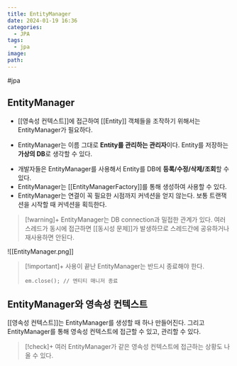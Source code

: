 ```yaml
---
title: EntityManager
date: 2024-01-19 16:36
categories:
  - JPA
tags:
  - jpa
image: 
path:
---
```

#jpa 

## EntityManager
- [[영속성 컨텍스트]]에 접근하여 [[Entity]] 객체들을 조작하기 위해서는 EntityManager가 필요하다.
+ EntityManager는 이름 그대로 **Entity를 관리하는 관리자**이다. Entity를 저장하는 **가상의 DB**로 생각할 수 있다.
- 개발자들은 EntityManager를 사용해서 Entity를 DB에 **등록/수정/삭제/조회**할 수 있다.
- EntityManager는 [[EntityManagerFactory]]를 통해 생성하여 사용할 수 있다.
- EntityManager는 연결이 꼭 필요한 시점까지 커넥션을 얻지 않는다. 보통 트랜잭션을 시작할 때 커넥션을 획득한다.

> [!warning]+ 
> EntityManager는 DB connection과 밀접한 관계가 있다. 여러 스레드가 동시에 접근하면 [[동시성 문제]]가 발생하므로 스레드간에 공유하거나 재사용하면 안된다.


![[EntityManager.png]]

> [!important]+ 
> 사용이 끝난 EntityManager는 반드시 종료해야 한다.
> 
> `em.close(); // 엔티티 매니저 종료`


## EntityManager와 영속성 컨텍스트
[[영속성 컨텍스트]]는 EntityManager를 생성할 때 하나 만들어진다. 그리고 EntityManager를 통해 영속성 컨텍스트에 접근할 수 있고, 관리할 수 있다.

> [!check]+ 
> 여러 EntityManager가 같은 영속성 컨텍스트에 접근하는 상황도 나올 수 있다.